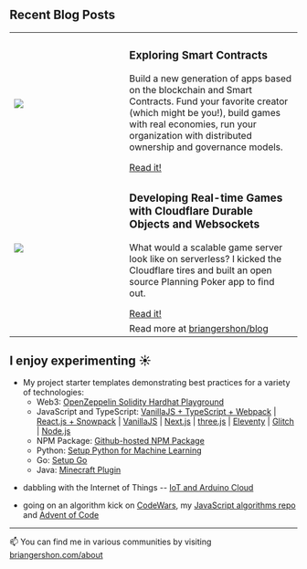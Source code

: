 ## Recent Blog Posts

<table>
  <tr>
    <td width="40%">
      <img src="https://www.briangershon.com/blog/exploring-smart-contracts/slice.jpeg" />
    </td>
    <td width="60%">
      <h3>Exploring Smart Contracts</h3>
      <p>Build a new generation of apps based on the blockchain and Smart Contracts. Fund your favorite creator (which might be you!), build games with real economies, run your organization with distributed ownership and governance models.</p>
      <a href="https://www.briangershon.com/blog/exploring-smart-contracts/">Read it!</a>
    </td>
  </tr>
  <tr>
    <td width="40%">
      <img src="https://www.briangershon.com/blog/developing-real-time-games-with-cloudflare-durable-objects-and-websockets/slice.jpeg" />
    </td>
    <td width="60%">
      <h3>Developing Real-time Games with Cloudflare Durable Objects and Websockets</h3>
      <p>What would a scalable game server look like on serverless? I kicked the Cloudflare tires and built an open source Planning Poker app to find out.</p>
      <a href="https://www.briangershon.com/blog/developing-real-time-games-with-cloudflare-durable-objects-and-websockets/">Read it!</a>
    </td>
  </tr>

  <tr>
    <td width="40%">&nbsp;</td><td width="60%">Read more at <a href="https://www.briangershon.com/blog/">briangershon/blog</a></td>
  </tr>
</table>

## I enjoy experimenting ☀️

- My project starter templates demonstrating best practices for a variety of technologies:
  - Web3: [OpenZeppelin Solidity Hardhat Playground](https://github.com/briangershon/openzeppelin-solidity-hardhat-playground)
  - JavaScript and TypeScript: [VanillaJS + TypeScript + Webpack](https://github.com/briangershon/typescript-webpack-starter) | [React.js + Snowpack](https://github.com/briangershon/react-minimal) | [VanillaJS](https://github.com/briangershon/vanilla-js-minimal) | [Next.js](https://github.com/briangershon/nextjs-starter) | [three.js](https://github.com/briangershon/threejs-minimal) | [Eleventy](https://github.com/briangershon/eleventy-minimal) | [Glitch](https://github.com/briangershon/glitch-minimal) | [Node.js](https://github.com/briangershon/nodejs-minimal)
  - NPM Package: [Github-hosted NPM Package](https://github.com/briangershon/npm-package-minimal)
  - Python: [Setup Python for Machine Learning](https://github.com/briangershon/setup-python-for-machine-learning)
  - Go: [Setup Go](https://github.com/briangershon/setup-go)
  - Java: [Minecraft Plugin](https://github.com/briangershon/minecraft-plugin)

<!-- - running Serverless. My growing list of [website bookmarks](https://www.briangershon.com/bookmarks/) is a serverless service which accepts URLs and then generates metadata and primary images for those sites. Bookmarks are rendered on my [Eleventy-based](https://www.briangershon.com/blog/choose-your-own-adventure-with-eleventy/) blog.

- writing my own do-it-yourself animations -- [UFOs](https://briangershon.github.io/ufo/) | [Animated billboard](https://marbles.briangershon.com/)

- toying with Slack bots -- [FaunaDB](https://github.com/briangershon/team-rotation-faunadb) persistence (for a Slackbot project) -->

- dabbling with the Internet of Things -- [IoT and Arduino Cloud](https://www.briangershon.com/blog/arduino-iot-explore-kit-getting-started-air-quality-sunrise-sunset/)

<!-- - creating tools and Github Actions -- used in my starter templates (mentioned above) and nice for running [cron jobs](https://github.com/briangershon/github-actions-cron) too -->

- going on an algorithm kick on [CodeWars](https://www.codewars.com/users/briangershon), my [JavaScript algorithms repo](https://github.com/briangershon/algorithms-in-javascript) and [Advent of Code](https://adventofcode.com/)

---

📫 You can find me in various communities by visiting [briangershon.com/about](https://www.briangershon.com/about/)
